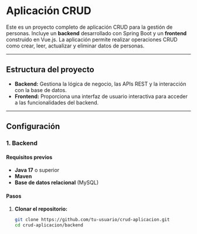 # Aplicación CRUD

Este es un proyecto completo de aplicación CRUD para la gestión de personas. Incluye un **backend** desarrollado con Spring Boot y un **frontend** construido en Vue.js. La aplicación permite realizar operaciones CRUD como crear, leer, actualizar y eliminar datos de personas.

---

## **Estructura del proyecto**

- **Backend:** Gestiona la lógica de negocio, las APIs REST y la interacción con la base de datos.
- **Frontend:** Proporciona una interfaz de usuario interactiva para acceder a las funcionalidades del backend.

---

## **Configuración**

### **1. Backend**

#### **Requisitos previos**

- **Java 17** o superior
- **Maven**
- **Base de datos relacional** (MySQL)

#### **Pasos**

1. **Clonar el repositorio:**

   ```bash
   git clone https://github.com/tu-usuario/crud-aplicacion.git
   cd crud-aplicacion/backend
